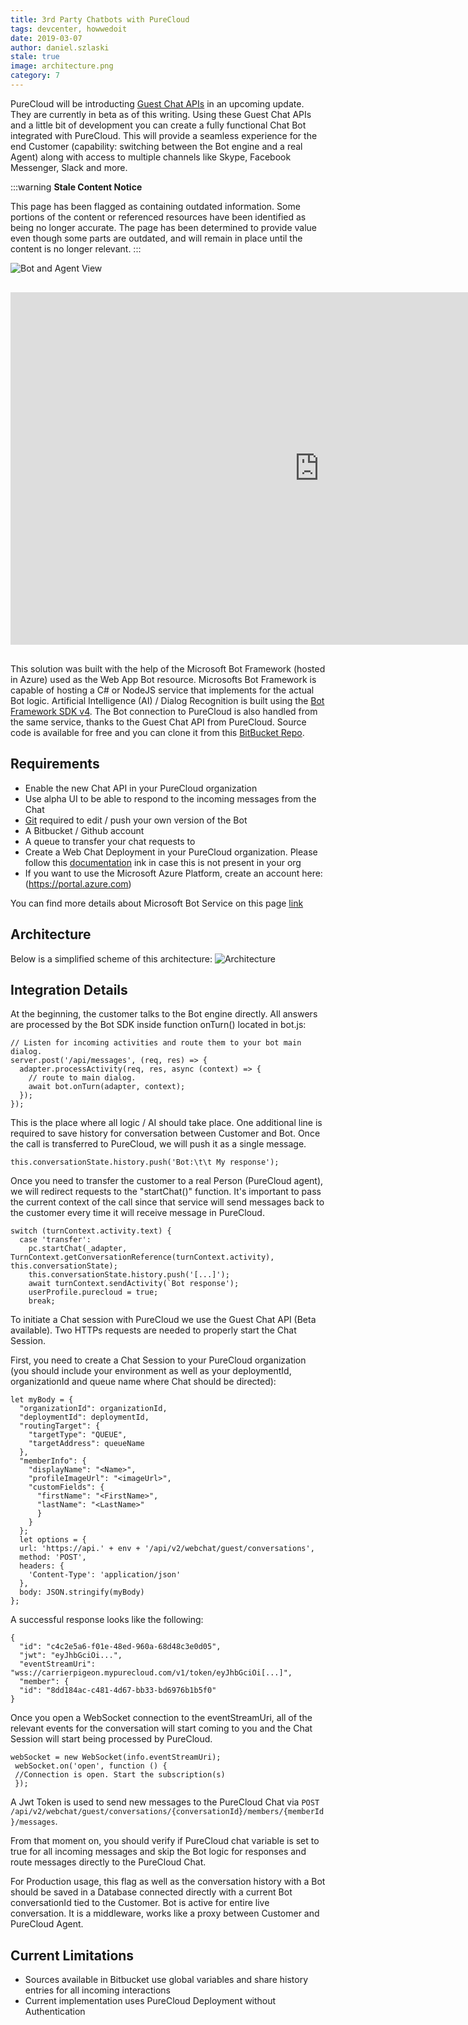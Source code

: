 ```yaml
---
title: 3rd Party Chatbots with PureCloud
tags: devcenter, howwedoit
date: 2019-03-07
author: daniel.szlaski
stale: true
image: architecture.png
category: 7
---
```



PureCloud will be introducting [Guest Chat APIs](/api/webchat/guestchat.html) in an upcoming update. They are currently in beta as of this writing. Using these Guest Chat APIs and a little bit of development you can create a fully functional Chat Bot integrated with PureCloud. This will provide a seamless experience for the end Customer (capability: switching between the Bot engine and a real Agent) along with access to multiple channels like Skype, Facebook Messenger, Slack and more.

:::warning
**Stale Content Notice**

This page has been flagged as containing outdated information. Some portions of the content or referenced resources have been identified as being no longer accurate. The page has been determined to provide value even though some parts are outdated, and will remain in place until the content is no longer relevant.
:::

![Bot and Agent View](side-by-side.png)

<iframe width="987" height="564" src="https://www.youtube.com/embed/ZmQDvkmd0gg" frameborder="0" allow="accelerometer; autoplay; encrypted-media; gyroscope; picture-in-picture" allowfullscreen style="margin: 30px auto; display: block;"></iframe>

This solution was built with the help of the Microsoft Bot Framework (hosted in Azure) used as the Web App Bot resource. Microsofts Bot Framework is capable of hosting a C# or NodeJS service that implements for the actual Bot logic. Artificial Intelligence (AI) / Dialog Recognition is built using the [Bot Framework SDK v4](https://docs.microsoft.com/en-us/azure/bot-service/?view=azure-bot-service-4.0). 
The Bot connection to PureCloud is also handled from the same service, thanks to the Guest Chat API from PureCloud. Source code is available for free and you can clone it from this [BitBucket Repo](https://bitbucket.org/eccemea/mypurecloud-bot/src/master/).

## Requirements
  
* Enable the new Chat API in your PureCloud organization
* Use alpha UI to be able to respond to the incoming messages from the Chat 
* [Git](https://git-scm.com) required to edit / push your own version of the Bot
* A Bitbucket / Github account
* A queue to transfer your chat requests to
* Create a Web Chat Deployment in your PureCloud organization. Please follow this [documentation](https://help.mypurecloud.com/articles/add-web-chat-deployment/) ink in case this is not present in your org
* If you want to use the Microsoft Azure Platform, create an account here: (https://portal.azure.com) 

You can find more details about Microsoft Bot Service on this page [link](https://azure.microsoft.com/en-us/services/bot-service)

## Architecture

Below is a simplified scheme of this architecture:
![Architecture](architecture.png)

## Integration Details

At the beginning, the customer talks to the Bot engine directly. All answers are processed by the Bot SDK inside function onTurn() located in bot.js:

```{"language":"javascript"}
// Listen for incoming activities and route them to your bot main dialog.
server.post('/api/messages', (req, res) => {
  adapter.processActivity(req, res, async (context) => {
    // route to main dialog.
    await bot.onTurn(adapter, context);
  });
});
```

This is the place where all logic / AI should take place. One additional line is required to save history for conversation between Customer and Bot. Once the call is transferred to PureCloud, we will push it as a single message.

```{"language":"javascript"}
this.conversationState.history.push('Bot:\t\t My response');
```

Once you need to transfer the customer to a real Person (PureCloud agent), we will redirect requests to the "startChat()" function. It's important to pass the current context of the call since that service will send messages back to the customer every time it will receive message in PureCloud.

```{"language":"javascript"}
switch (turnContext.activity.text) {
  case 'transfer':
    pc.startChat(_adapter, TurnContext.getConversationReference(turnContext.activity), this.conversationState);
    this.conversationState.history.push('[...]');
    await turnContext.sendActivity(`Bot response');
    userProfile.purecloud = true;
    break;
```

To initiate a Chat session with PureCloud we use the Guest Chat API (Beta available). Two HTTPs requests are needed to properly start the Chat Session.

First, you need to create a Chat Session to your PureCloud organization (you should include your environment as well as your deploymentId, organizationId and queue name where Chat should be directed):

```{"language":"javascript"}
let myBody = {
  "organizationId": organizationId,
  "deploymentId": deploymentId,
  "routingTarget": {
    "targetType": "QUEUE",
    "targetAddress": queueName
  },
  "memberInfo": {
    "displayName": "<Name>",
    "profileImageUrl": "<imageUrl>",
    "customFields": {
      "firstName": "<FirstName>",
      "lastName": "<LastName>"
      }
    }
  };
  let options = {
  url: 'https://api.' + env + '/api/v2/webchat/guest/conversations',
  method: 'POST',
  headers: {
    'Content-Type': 'application/json'
  },
  body: JSON.stringify(myBody)
};
```

A successful response looks like the following:

```{"language":"json"}
{
  "id": "c4c2e5a6-f01e-48ed-960a-68d48c3e0d05",
  "jwt": "eyJhbGciOi...",
  "eventStreamUri": "wss://carrierpigeon.mypurecloud.com/v1/token/eyJhbGciOi[...]",
  "member": {
  "id": "8dd184ac-c481-4d67-bb33-bd6976b1b5f0"
}
```

Once you open a WebSocket connection to the eventStreamUri, all of the relevant events for the conversation will start coming to you and the Chat Session will start being processed by PureCloud.

```{"language":"javascript"}
webSocket = new WebSocket(info.eventStreamUri);
 webSocket.on('open', function () {
 //Connection is open. Start the subscription(s)
 });
```

A Jwt Token is used to send new messages to the PureCloud Chat via `POST /api/v2/webchat/guest/conversations/{conversationId}/members/{memberId}/messages`.

From that moment on, you should verify if PureCloud chat variable is set to true for all incoming messages and skip the Bot logic for responses and route messages directly to the PureCloud Chat.

For Production usage, this flag as well as the conversation history with a Bot should be saved in a Database connected directly with a current Bot conversationId tied to the Customer. Bot is active for entire live conversation. It is a middleware, works like a proxy between Customer and PureCloud Agent.

## Current Limitations

* Sources available in Bitbucket use global variables and share history entries for all incoming interactions
* Current implementation uses PureCloud Deployment without Authentication

